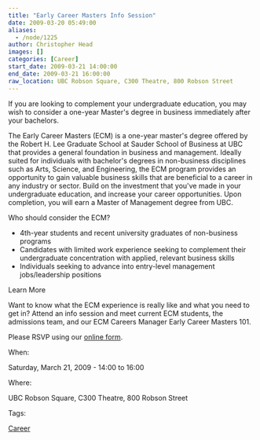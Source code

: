 ```yaml
---
title: "Early Career Masters Info Session"
date: 2009-03-20 05:49:00
aliases:
  - /node/1225
author: Christopher Head
images: []
categories: [Career]
start_date: 2009-03-21 14:00:00
end_date: 2009-03-21 16:00:00
raw_location: UBC Robson Square, C300 Theatre, 800 Robson Street
---
```


If you are looking to complement your undergraduate education, you may wish to consider a one-year Master's degree in business immediately after your bachelors.

The Early Career Masters (ECM) is a one-year master's degree offered by the Robert H. Lee Graduate School at Sauder School of Business at UBC that provides a general foundation in business and management. Ideally suited for individuals with bachelor's degrees in non-business disciplines such as Arts, Science, and Engineering, the ECM program provides an opportunity to gain valuable business skills that are beneficial to a career in any industry or sector. Build on the investment that you've made in your undergraduate education, and increase your career opportunities. Upon completion, you will earn a Master of Management degree from UBC.

Who should consider the ECM?

*   4th-year students and recent university graduates of non-business programs
*   Candidates with limited work experience seeking to complement their undergraduate concentration with applied, relevant business skills
*   Individuals seeking to advance into entry-level management jobs/leadership positions

Learn More

Want to know what the ECM experience is really like and what you need to get in? Attend an info session and meet current ECM students, the admissions team, and our ECM Careers Manager
Early Career Masters 101.

Please RSVP using our [online form](https://secure.sauder.ubc.ca/mba/info_session/index.cfm?progid=ECM).

When: 

Saturday, March 21, 2009 - 14:00 to 16:00

Where: 

UBC Robson Square, C300 Theatre, 800 Robson Street

Tags: 

[Career](/career)
